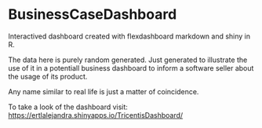 # BusinessCaseDashboard
Interactived dashboard created with flexdashboard markdown and shiny in R.

The data here is purely random generated. Just generated to illustrate the use of it in a potentiall business dashboard to inform a software seller about the usage of its product.

Any name similar to real life is just a matter of coincidence.

To take a look of the dashboard visit:
https://ertlalejandra.shinyapps.io/TricentisDashboard/
